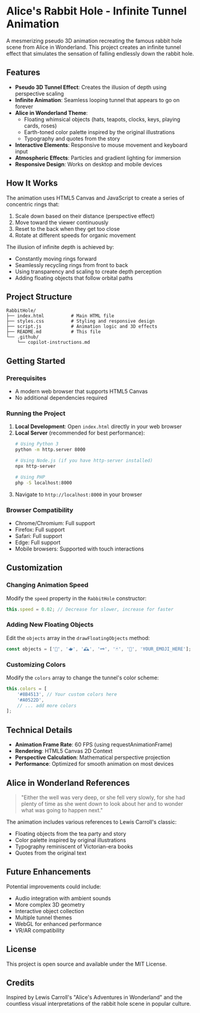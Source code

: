 # Alice's Rabbit Hole - Infinite Tunnel Animation

A mesmerizing pseudo 3D animation recreating the famous rabbit hole scene from Alice in Wonderland. This project creates an infinite tunnel effect that simulates the sensation of falling endlessly down the rabbit hole.

## Features

- **Pseudo 3D Tunnel Effect**: Creates the illusion of depth using perspective scaling
- **Infinite Animation**: Seamless looping tunnel that appears to go on forever
- **Alice in Wonderland Theme**: 
  - Floating whimsical objects (hats, teapots, clocks, keys, playing cards, roses)
  - Earth-toned color palette inspired by the original illustrations
  - Typography and quotes from the story
- **Interactive Elements**: Responsive to mouse movement and keyboard input
- **Atmospheric Effects**: Particles and gradient lighting for immersion
- **Responsive Design**: Works on desktop and mobile devices

## How It Works

The animation uses HTML5 Canvas and JavaScript to create a series of concentric rings that:
1. Scale down based on their distance (perspective effect)
2. Move toward the viewer continuously
3. Reset to the back when they get too close
4. Rotate at different speeds for organic movement

The illusion of infinite depth is achieved by:
- Constantly moving rings forward
- Seamlessly recycling rings from front to back
- Using transparency and scaling to create depth perception
- Adding floating objects that follow orbital paths

## Project Structure

```
RabbitHole/
├── index.html          # Main HTML file
├── styles.css          # Styling and responsive design
├── script.js           # Animation logic and 3D effects
├── README.md           # This file
└── .github/
    └── copilot-instructions.md
```

## Getting Started

### Prerequisites
- A modern web browser that supports HTML5 Canvas
- No additional dependencies required

### Running the Project

1. **Local Development**: Open `index.html` directly in your web browser
2. **Local Server** (recommended for best performance):
   ```bash
   # Using Python 3
   python -m http.server 8000
   
   # Using Node.js (if you have http-server installed)
   npx http-server
   
   # Using PHP
   php -S localhost:8000
   ```
3. Navigate to `http://localhost:8000` in your browser

### Browser Compatibility
- Chrome/Chromium: Full support
- Firefox: Full support  
- Safari: Full support
- Edge: Full support
- Mobile browsers: Supported with touch interactions

## Customization

### Changing Animation Speed
Modify the `speed` property in the `RabbitHole` constructor:
```javascript
this.speed = 0.02; // Decrease for slower, increase for faster
```

### Adding New Floating Objects
Edit the `objects` array in the `drawFloatingObjects` method:
```javascript
const objects = ['🎩', '🫖', '🕰️', '🗝️', '🃏', '🌹', 'YOUR_EMOJI_HERE'];
```

### Customizing Colors
Modify the `colors` array to change the tunnel's color scheme:
```javascript
this.colors = [
    '#8B4513', // Your custom colors here
    '#A0522D',
    // ... add more colors
];
```

## Technical Details

- **Animation Frame Rate**: 60 FPS (using requestAnimationFrame)
- **Rendering**: HTML5 Canvas 2D Context
- **Perspective Calculation**: Mathematical perspective projection
- **Performance**: Optimized for smooth animation on most devices

## Alice in Wonderland References

> "Either the well was very deep, or she fell very slowly, for she had plenty of time as she went down to look about her and to wonder what was going to happen next."

The animation includes various references to Lewis Carroll's classic:
- Floating objects from the tea party and story
- Color palette inspired by original illustrations
- Typography reminiscent of Victorian-era books
- Quotes from the original text

## Future Enhancements

Potential improvements could include:
- Audio integration with ambient sounds
- More complex 3D geometry
- Interactive object collection
- Multiple tunnel themes
- WebGL for enhanced performance
- VR/AR compatibility

## License

This project is open source and available under the MIT License.

## Credits

Inspired by Lewis Carroll's "Alice's Adventures in Wonderland" and the countless visual interpretations of the rabbit hole scene in popular culture.